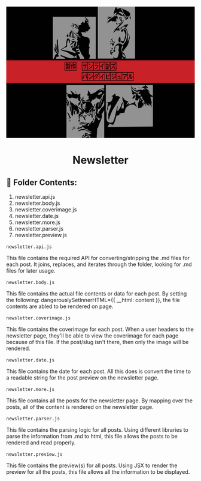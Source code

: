 <p align="center">
  <a href="https://open-source-cookbook.netlify.com/" target="_blank" rel="noopener noreferrer">
    <img alt="Open-Source-Cookbook" src="../../../public/assets/newslettercover.jpeg" height="350" />
  </a>
</p>
<h1 align="center">
  Newsletter
</h1>

## 🎉 Folder Contents:

1. newsletter.api.js
1. newsletter.body.js
1. newsletter.coverimage.js
1. newsletter.date.js
1. newsletter.more.js
1. newsletter.parser.js
1. newsletter.preview.js

```shell
newsletter.api.js
```

This file contains the required API for converting/stripping the .md files for each post. It joins, replaces, and iterates through the folder, looking for .md files for later usage.

```shell
newsletter.body.js
```

This file contains the actual file contents or data for each post. By setting the following: dangerouslySetInnerHTML={{ __html: content }}, the file contents are abled to be rendered on page.

```shell
newsletter.coverimage.js
```

This file contains the coverimage for each post. When a user headers to the newsletter page, they'll be able to view the coverimage for each page because of this file. If the post/slug isn't there, then only the image will be rendered.

```shell
newsletter.date.js
```

This file contains the date for each post. All this does is convert the time to a readable string for the post preview on the newsletter page.

```shell
newsletter.more.js
```

This file contains all the posts for the newsletter page. By mapping over the posts, all of the content is rendered on the newsletter page.

```shell
newsletter.parser.js
```

This file contains the parsing logic for all posts. Using different libraries to parse the information from .md to html, this file allows the posts to be rendered and read properly.

```shell
newsletter.preview.js
```

This file contains the preview(s) for all posts. Using JSX to render the preview for all the posts, this file allows all the information to be displayed.

